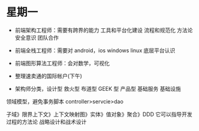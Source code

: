 # 星期一

- 前端架构工程师：需要有跨界的能力 工具和平台化建设 流程和规范化 方法论 安全意识 团队合作
- 前端全栈工程师：需要对 android，ios windows linux 底层平台认识
- 前端图形算法工程师：会对数学，可视化

- 整理速卖通的国际帐户(下午)

- 架构师分类，设计型 救火型 布道型 GEEK 型 产品型 基础服务 基础设施

领域模型，避免事务脚本 controller>servcie>dao

子域》限界上下文》上下文映射图》实体》值对象》聚合》DDD
它可以指导开发过程的方法论
战略设计和战术设计
